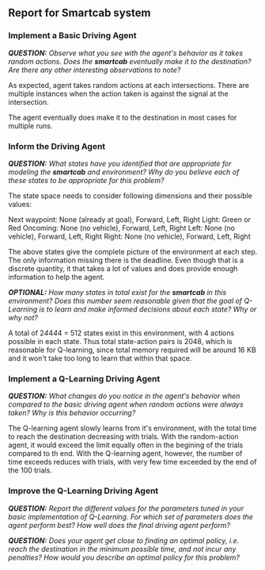 ## Report for Smartcab system

### Implement a Basic Driving Agent

***QUESTION:*** _Observe what you see with the agent's behavior as it takes
random actions. Does the **smartcab** eventually make it to the destination?
Are there any other interesting observations to note?_

As expected, agent takes random actions at each intersections. There are
multiple instances when the action taken is against the signal at the
intersection.

The agent eventually does make it to the destination in most cases for multiple
runs.

### Inform the Driving Agent

***QUESTION:*** _What states have you identified that are appropriate for modeling the **smartcab** and environment? Why do you believe each of these states to be appropriate for this problem?_

The state space needs to consider following dimensions and their possible values:

Next waypoint: None (already at goal), Forward, Left, Right
Light: Green or Red
Oncoming: None (no vehicle), Forward, Left, Right
Left: None (no vehicle), Forward, Left, Right
Right: None (no vehicle), Forward, Left, Right

The above states give the complete picture of the environment at each step. The only information missing there is the deadline. Even though that is a discrete quantity, it that takes a lot of values and does provide enough information to help the agent.

***OPTIONAL:*** _How many states in total exist for the **smartcab** in this environment? Does this number seem reasonable given that the goal of Q-Learning is to learn and make informed decisions about each state? Why or why not?_

A total of 2*4*4*4*4 = 512 states exist in this environment, with 4 actions
possible in each state. Thus total state-action pairs is 2048, which is
reasonable for Q-learning, since total memory required will be around 16 KB and
it won't take too long to learn that within that space.


### Implement a Q-Learning Driving Agent

***QUESTION:*** _What changes do you notice in the agent's behavior when compared to the basic driving agent when random actions were always taken? Why is this behavior occurring?_

The Q-learning agent slowly learns from it's environment, with the total time to reach the destination decreasing with trials. With the random-action agent,
it would exceed the limit equally often in the begining of the trials compared
to th end. With the Q-learning agent, however, the number of time exceeds reduces with trials, with very few time exceeded by the end of the 100 trials.


### Improve the Q-Learning Driving Agent
***QUESTION:*** _Report the different values for the parameters tuned in your basic implementation of Q-Learning. For which set of parameters does the agent perform best? How well does the final driving agent perform?_




***QUESTION:*** _Does your agent get close to finding an optimal policy, i.e. reach the destination in the minimum possible time, and not incur any penalties? How would you describe an optimal policy for this problem?_



